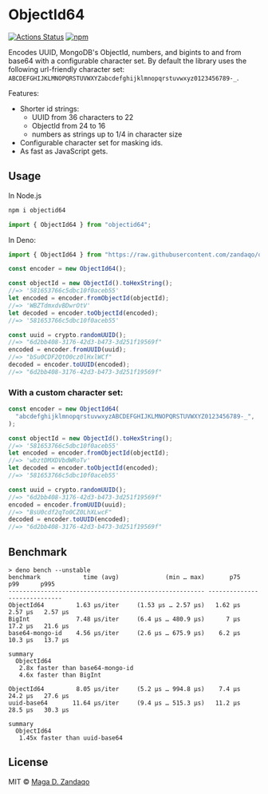 # ObjectId64

[![Actions Status](https://github.com/zandaqo/objectid64/workflows/ci/badge.svg)](https://github.com/zandaqo/objectid64/actions)
[![npm](https://img.shields.io/npm/v/objectid64.svg?style=flat-square)](https://www.npmjs.com/package/objectid64)

Encodes UUID, MongoDB's ObjectId, numbers, and bigints to and from base64 with a
configurable character set. By default the library uses the following
url-friendly character set:
`ABCDEFGHIJKLMNOPQRSTUVWXYZabcdefghijklmnopqrstuvwxyz0123456789-_`.

Features:

- Shorter id strings:
  - UUID from 36 characters to 22
  - ObjectId from 24 to 16
  - numbers as strings up to 1/4 in character size
- Configurable character set for masking ids.
- As fast as JavaScript gets.

## Usage

In Node.js

```bash
npm i objectid64
```

```javascript
import { ObjectId64 } from "objectid64";
```

In Deno:

```javascript
import { ObjectId64 } from "https://raw.githubusercontent.com/zandaqo/objectid64/3.0.0/mod.ts";
```

```javascript
const encoder = new ObjectId64();

const objectId = new ObjectId().toHexString();
//=> '581653766c5dbc10f0aceb55'
let encoded = encoder.fromObjectId(objectId);
//=> 'WBZTdmxdvBDwrOtV'
let decoded = encoder.toObjectId(encoded);
//=> '581653766c5dbc10f0aceb55'

const uuid = crypto.randomUUID();
//=> "6d2bb408-3176-42d3-b473-3d251f19569f"
encoded = encoder.fromUUID(uuid);
//=> "bSu0CDF2QtO0cz0lHxlWCf"
decoded = encoder.toUUID(encoded);
//=> "6d2bb408-3176-42d3-b473-3d251f19569f"
```

### With a custom character set:

```javascript
const encoder = new ObjectId64(
  "abcdefghijklmnopqrstuvwxyzABCDEFGHIJKLMNOPQRSTUVWXYZ0123456789-_",
);

const objectId = new ObjectId().toHexString();
//=> '581653766c5dbc10f0aceb55'
let encoded = encoder.fromObjectId(objectId);
//=> 'wbztDMXDVbdWRoTv'
let decoded = encoder.toObjectId(encoded);
//=> '581653766c5dbc10f0aceb55'

const uuid = crypto.randomUUID();
//=> "6d2bb408-3176-42d3-b473-3d251f19569f"
encoded = encoder.fromUUID(uuid);
//=> "BsU0cdf2qTo0CZ0LhXLwcF"
decoded = encoder.toUUID(encoded);
//=> "6d2bb408-3176-42d3-b473-3d251f19569f"
```

## Benchmark

```
> deno bench --unstable
benchmark            time (avg)             (min … max)       p75       p99      p995        
------------------------------------------------------- -----------------------------        
ObjectId64         1.63 µs/iter     (1.53 µs … 2.57 µs)   1.62 µs   2.57 µs   2.57 µs        
BigInt             7.48 µs/iter     (6.4 µs … 480.9 µs)      7 µs   17.2 µs   21.6 µs        
base64-mongo-id    4.56 µs/iter     (2.6 µs … 675.9 µs)    6.2 µs   10.3 µs   13.7 µs        

summary
  ObjectId64
   2.8x faster than base64-mongo-id
   4.6x faster than BigInt

ObjectId64         8.05 µs/iter     (5.2 µs … 994.8 µs)    7.4 µs   24.2 µs   27.6 µs        
uuid-base64       11.64 µs/iter     (9.4 µs … 515.3 µs)   11.2 µs   28.5 µs   30.3 µs        

summary
  ObjectId64
   1.45x faster than uuid-base64
```

## License

MIT © [Maga D. Zandaqo](http://maga.name)
